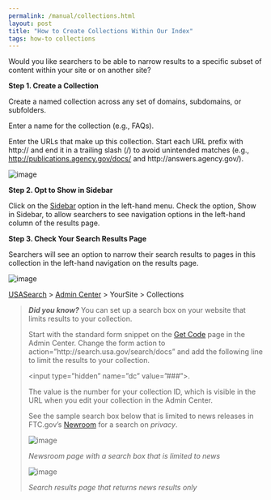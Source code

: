 ```yaml
---
permalink: /manual/collections.html
layout: post
title: "How to Create Collections Within Our Index"
tags: how-to collections
---
```

<p>Would you like searchers to be able to narrow results to a specific subset of content within your site or on another site?</p>
<p><strong>Step 1. Create a Collection</strong></p>
<p>Create a named collection across any set of domains, subdomains, or subfolders.</p>
<p>Enter a name for the collection (e.g., FAQs).</p>
<p>Enter the URLs that make up this collection. Start each URL prefix with http:// and end it in a trailing slash (/) to avoid unintended matches (e.g., <a href="http://publications.agency.gov/docs/">http://publications.agency.gov/docs/</a> and http://answers.agency.gov/).</p>
<p><img class="img-polaroid" alt="image" src="http://f22818b4dfc10241d8a3-f1564c64756a8cfee25b6b19953b1d23.r31.cf2.rackcdn.com/tumblr_m0j67qCpD31qid15q.png"/></p>
<p><strong>Step 2. Opt to Show in Sidebar</strong></p>
<p>Click on the <a href="/manual/sidebar.html">Sidebar</a> option in the left-hand menu. Check the option, Show in Sidebar, to allow searchers to see navigation options in the left-hand column of the results page.</p>
<p><strong>Step 3. Check Your Search Results Page</strong></p>
<p>Searchers will see an option to narrow their search results to pages in this collection in the left-hand navigation on the results page.</p>
<p><img class="img-polaroid" alt="image" src="http://f22818b4dfc10241d8a3-f1564c64756a8cfee25b6b19953b1d23.r31.cf2.rackcdn.com/tumblr_m0j6jwQoHO1qid15q.png"/></p>
<p><a href="http://usasearch.howto.gov/">USASearch</a> &gt; <a href="http://search.usa.gov/affiliates/home">Admin Center</a> &gt; YourSite &gt; Collections</p>
<blockquote>
<div>
<p><em><strong>Did you know?</strong> </em>You can set up a search box on your website that limits results to your collection. </p>
<p>Start with the standard form snippet on the <a href="/manual/get-code.html">Get Code</a> page in the Admin Center. Change the form action to action=&#8221;http://search.usa.gov/search/docs&#8221; and add the following line to limit the results to your collection. </p>
<p>&lt;input type=&#8221;hidden&#8221; name=&#8221;dc&#8221; value=&#8221;###&#8221;&gt;.</p>
<p>The value is the number for your collection ID, which is visible in the URL when you edit your collection in the Admin Center.</p>
<p>See the sample search box below that is limited to news releases in FTC.gov&#8217;s <a href="http://www.ftc.gov/opa/index.shtml">Newroom</a> for a search on <em>privacy</em>.</p>
<p><img class="img-polaroid" alt="image" src="http://f22818b4dfc10241d8a3-f1564c64756a8cfee25b6b19953b1d23.r31.cf2.rackcdn.com/tumblr_mezhnwedQK1qid15q.png"/></p>
<p><em>Newsroom page with a search box that is limited to news </em></p>
<p><img class="img-polaroid" alt="image" src="http://f22818b4dfc10241d8a3-f1564c64756a8cfee25b6b19953b1d23.r31.cf2.rackcdn.com/tumblr_mezhr7VJZU1qid15q.png"/></p>
<p><em>Search results page that returns news results </em><em>only</em></p>
</div>
</blockquote>
